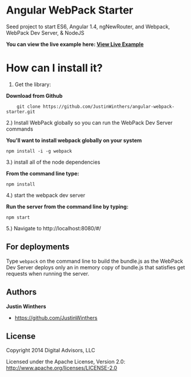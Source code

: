 

# Angular WebPack Starter
Seed project to start ES6, Angular 1.4, ngNewRouter, and Webpack, WebPack Dev Server, & NodeJS

**You can view the live example here:  [View Live Example](http://angular-webpack-starter.herokuapp.com)**


How can I install it?
============
1) Get the library:

**Download from Github**

        git clone https://github.com/JustinWinthers/angular-webpack-starter.git


2.) Install WebPack globally so you can run the WebPack Dev Server commands

**You'll want to install webpack globally on your system**

```
npm install -i -g webpack
```


3.) install all of the node dependencies

**From the command line type:**

```
npm install
```


4.) start the webpack dev server

**Run the server from the command line by typing:**

```
npm start
```

5.)  Navigate to http://localhost:8080/#/


## For deployments

Type ```webpack``` on the command line to build the bundle.js as the WebPack Dev Server deploys only an in memory
copy of bundle.js that satisfies get requests when running the server.

## Authors

**Justin Winthers**

+ https://github.com/JustinWinthers


## License

Copyright 2014 Digital Advisors, LLC

Licensed under the Apache License, Version 2.0: http://www.apache.org/licenses/LICENSE-2.0